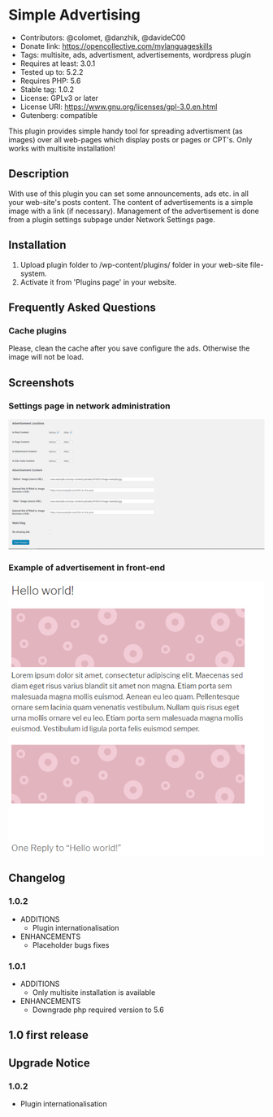 # Simple Advertising

* Contributors: @colomet, @danzhik, @davideC00
* Donate link: https://opencollective.com/mylanguageskills
* Tags: multisite, ads, advertisment, advertisements, wordpress plugin
* Requires at least: 3.0.1
* Tested up to: 5.2.2
* Requires PHP: 5.6
* Stable tag: 1.0.2
* License: GPLv3 or later
* License URI: https://www.gnu.org/licenses/gpl-3.0.en.html
* Gutenberg: compatible

This plugin provides simple handy tool for spreading advertisment (as images) over all web-pages which display posts or pages or CPT's. Only works with multisite installation!

## Description

With use of this plugin you can set some announcements, ads etc. in all your web-site's posts content. The content of advertisements is a simple image with a link (if necessary). Management of the advertisement is done from a plugin settings subpage under Network Settings page.

## Installation

1. Upload plugin folder to /wp-content/plugins/ folder in your web-site file-system.
1. Activate it from 'Plugins page' in your website.

## Frequently Asked Questions

### Cache plugins

Please, clean the cache after you save configure the ads. Otherwise the image will not be load.

## Screenshots

### Settings page in network administration
![Settings Page Network](/wp-assets/screenshot-1.png)

### Example of advertisement in front-end
![Example](/wp-assets/screenshot-2.png)

## Changelog

### 1.0.2
* ADDITIONS
  * Plugin internationalisation
* ENHANCEMENTS
  * Placeholder bugs fixes

### 1.0.1
* ADDITIONS
  * Only multisite installation is available
* ENHANCEMENTS
  * Downgrade php required version to 5.6



## 1.0 first release


## Upgrade Notice

### 1.0.2
* Plugin internationalisation
